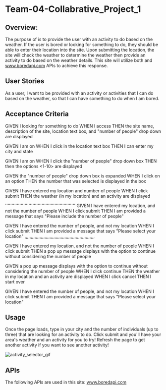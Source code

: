 # Team-04-Collabrative_Project_1

## Overview: 
The purpose of <insert site name> is to provide the user with an activity to do based on the weather. If the user is bored or looking for something to do, they should be able to enter their location into the site. Upon submitting the location, the site will check the weather to determine the weather then provide an activity to do based on the weather details. This site will utilize both <insert weather API> and www.boredapi.com APIs to achieve this response. 

## User Stories
As a user, I want to be provided with an activity or activities that I can do based on the weather, so that I can have something to do when I am bored.

## Acceptance Criteria

GIVEN I looking for something to do
WHEN I access <the site>
THEN the site name, description of the site, location text box, and "number of people" drop down are displayed

GIVEN I am on <the site>
WHEN I click in the location text box
THEN I can enter my city and state

GIVEN I am on <the site>
WHEN I click the "number of people" drop down box
THEN then the options <1-10> are displayed

GIVEN the "number of people" drop down box is expanded
WHEN I click on an option
THEN the number that was selected is displayed in the box

GIVEN I have entered my location and number of people
WHEN I click submit
THEN the weather (in my location) and an activity are displayed

''''''''''''''''''''''''''''''''''''''''''''''''''''''
GIVEN I have entered my location, and not the number of people
WHEN I click submit
THEN I am provided a message that says "Please include the number of people"

GIVEN I have entered the number of people, and not my location
WHEN I click submit
THEN I am provided a message that says "Please select your location"
,,,,,,,,,,,,,,,,,,,,,,,,,,,,,,,,,,,,,,,,,,,,,,,,,,,,,,,,

GIVEN I have entered my location, and not the number of people
WHEN I click submit
THEN a pop up message displays with the option to continue without considering the number of people

GIVEN a pop up message displays with the option to continue without considering the number of people
WHEN I click continue
THEN the weather in my location and an activity are displayed
WHEN I click cancel
THEN I start over

GIVEN I have entered the number of people, and not my location
WHEN I click submit
THEN I am provided a message that says "Please select your location"

## Usage
Once the page loads, type in your city and the number of individuals (up to three) that are looking for an activity to do. Click submit and you'll have your area's weather and an activity for you to try! Refresh the page to get another activity if you want to see another activity!


![activity_selector_gif](assets/images/demo.gif)

## APIs
The following APIs are used in this site:
www.boredapi.com


